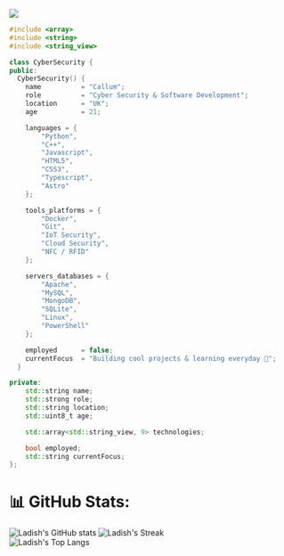 ![](https://komarev.com/ghpvc/?username=LadishDev)

```c++
#include <array>
#include <string>
#include <string_view>

class CyberSecurity {
public:
  CyberSecurity() {
    name          = "Callum";
    role          = "Cyber Security & Software Development";
    location      = "UK";
    age           = 21;

    languages = {
        "Python",
        "C++",
        "Javascript",
        "HTML5",
        "CSS3",
        "Typescript",
        "Astro"
    };

    tools_platforms = {
        "Docker",
        "Git",
        "IoT Security",
        "Cloud Security",
        "NFC / RFID"
    };

    servers_databases = {
        "Apache",
        "MySQL",
        "MongoDB",
        "SQLite",
        "Linux",
        "PowerShell"
    };

    employed      = false;
    currentFocus  = "Building cool projects & learning everyday 🚀";
  }

private:
    std::string name;
    std::strong role;
    std::string location;
    std::uint8_t age;

    std::array<std::string_view, 9> technologies;

    bool employed;
    std::string currentFocus;
};
```

# 📊 GitHub Stats:
![Ladish's GitHub stats](https://github-readme-stats.vercel.app/api?username=LadishDev&show_icons=true&theme=codeSTACKr)
![Ladish's Streak](https://github-readme-streak-stats.herokuapp.com/?user=LadishDev&theme=codeSTACKr&hide_border=false)<br/>
![Ladish's Top Langs](https://github-readme-stats.vercel.app/api/top-langs/?username=LadishDev&theme=codeSTACKr&layout=compact)


